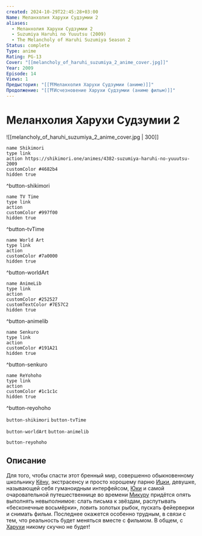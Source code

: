 ```yaml
---
created: 2024-10-29T22:45:28+03:00
Name: Меланхолия Харухи Судзумии 2
aliases:
  - Меланхолия Харухи Судзумии 2
  - Suzumiya Haruhi no Yuuutsu (2009)
  - The Melancholy of Haruhi Suzumiya Season 2
Status: complete
Type: anime
Rating: PG-13
Cover: "[[melancholy_of_haruhi_suzumiya_2_anime_cover.jpg]]"
Year: 2009
Episode: 14
Views: 1
Предыстория: "[[⛩️Меланхолия Харухи Судзумии (аниме)]]"
Продолжение: "[[⛩️Исчезновение Харухи Судзумии (аниме фильм)]]"
---
```


# Меланхолия Харухи Судзумии 2

![[melancholy_of_haruhi_suzumiya_2_anime_cover.jpg | 300]]

```button
name Shikimori
type link
action https://shikimori.one/animes/4382-suzumiya-haruhi-no-yuuutsu-2009
customColor #4682b4
hidden true
```
^button-shikimori

```button
name TV Time
type link
action 
customColor #997f00
hidden true
```
^button-tvTime

```button
name World Art
type link
action 
customColor #7a0000
hidden true
```
^button-worldArt

```button
name AnimeLib
type link
action 
customColor #252527
customTextColor #7E57C2
hidden true
```
^button-animelib

```button
name Senkuro
type link
action 
customColor #191A21
hidden true
```
^button-senkuro

```button
name ReYohoho
type link
action 
customColor #1c1c1c
hidden true
```
^button-reyohoho



`button-shikimori` `button-tvTime`

`button-worldArt` `button-animelib`

`button-reyohoho`

## Описание

Для того, чтобы спасти этот бренный мир, совершенно обыкновенному школьнику [Кёну](https://shikimori.one/characters/252-kyon), экстрасенсу и просто хорошему парню [Ицки](https://shikimori.one/characters/254-itsuki-koizumi), девушке, называющей себя гуманоидным интерфейсом, [Юки](https://shikimori.one/characters/249-yuki-nagato) и самой очаровательной путешественнице во времени [Микуру](https://shikimori.one/characters/253-mikuru-asahina) придётся опять выполнять невыполнимое: слать письма к звёздам, распутывать «бесконечные восьмёрки», ловить золотых рыбок, пускать фейерверки и снимать фильм. Последнее окажется особенно трудным, в связи с тем, что реальность будет меняться вместе с фильмом. В общем, с [Харухи](https://shikimori.one/characters/251-haruhi-suzumiya) никому скучно не будет!
